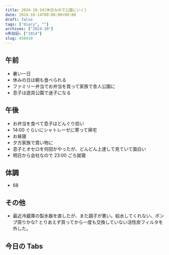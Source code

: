 ```yaml
---
title: 2024-10-14[休日なので公園にいく]
date: 2024-10-14T00:00:00+09:00
draft: false
tags: ["diary", ""]
archives: ["2024-10"]
n年日記: ["1014"]
slug: 458410
---
```


## 午前

- 暑い一日
- 休みの日は朝も食べられる
- ファミリー弁当でお弁当を買って家族で舎人公園に
- 息子は遊具公園で迷子になる

## 午後

- お弁当を食べて息子はどんぐり拾い
- 14:00 ぐらいにシャトレーゼに寄って帰宅
- お昼寝
- 夕方家族で買い物に
- 息子とオセロを何回かやったが、どんどん上達して見ていて面白い
- 明日から会社なので 23:00 ごろ就寝

## 体調

- 68

## その他

- 最近冷蔵庫の製氷器を直したが、また調子が悪い。給水してくれない、ポンプ周りかな? とりあえず買ってから一度も交換していない活性炭フィルタを外した。

## 今日の Tabs

